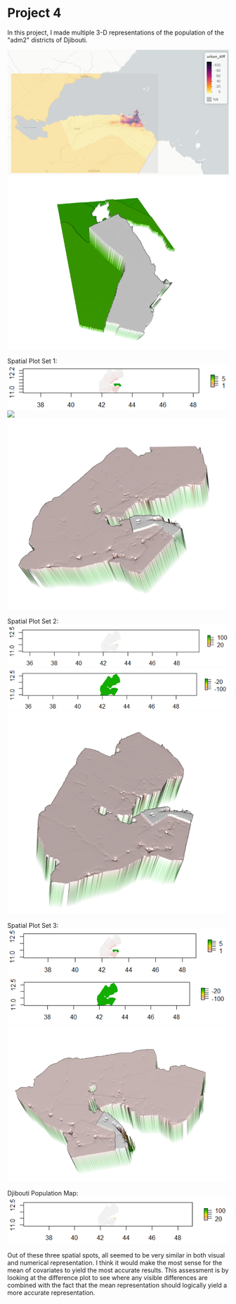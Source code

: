 # Project 4

In this project, I made multiple 3-D representations of the population of the "adm2" districts of Djibouti.   
   
![](Project4pic3.PNG)
![](Project4Pic2.PNG)

Spatial Plot Set 1:
![](project4pic5.PNG)
![](preojct4pic7.PNG)
![](project4pic8.PNG)

Spatial Plot Set 2:
![](proejct4pic6.PNG)
![](proejct4pic7.PNG)
![](project4pic9.PNG)

Spatial Plot Set 3:
![](project4pic12.PNG)
![](project4pic11.PNG)
![](project4pic10.PNG)

Djibouti Population Map:
![](project4pic13.PNG)

Out of these three spatial spots, all seemed to be very similar in both visual and numerical representation. I think it would make the most sense for the mean of covariates to yield the most accurate results. This assessment is by looking at the difference plot to see where any visible differences are combined with the fact that the mean representation should logically yield a more accurate representation.
